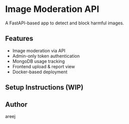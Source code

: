 # Image Moderation API

A FastAPI-based app to detect and block harmful images.

## Features
- Image moderation via API
- Admin-only token authentication
- MongoDB usage tracking
- Frontend upload & report view
- Docker-based deployment

## Setup Instructions (WIP)

## Author
areej
